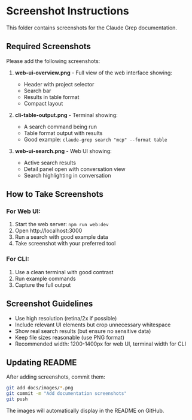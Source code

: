 # Screenshot Instructions

This folder contains screenshots for the Claude Grep documentation.

## Required Screenshots

Please add the following screenshots:

1. **web-ui-overview.png** - Full view of the web interface showing:
   - Header with project selector
   - Search bar
   - Results in table format
   - Compact layout

2. **cli-table-output.png** - Terminal showing:
   - A search command being run
   - Table format output with results
   - Good example: `claude-grep search "mcp" --format table`

3. **web-ui-search.png** - Web UI showing:
   - Active search results
   - Detail panel open with conversation view
   - Search highlighting in conversation

## How to Take Screenshots

### For Web UI:
1. Start the web server: `npm run web:dev`
2. Open http://localhost:3000
3. Run a search with good example data
4. Take screenshot with your preferred tool

### For CLI:
1. Use a clean terminal with good contrast
2. Run example commands
3. Capture the full output

## Screenshot Guidelines

- Use high resolution (retina/2x if possible)
- Include relevant UI elements but crop unnecessary whitespace
- Show real search results (but ensure no sensitive data)
- Keep file sizes reasonable (use PNG format)
- Recommended width: 1200-1400px for web UI, terminal width for CLI

## Updating README

After adding screenshots, commit them:

```bash
git add docs/images/*.png
git commit -m "Add documentation screenshots"
git push
```

The images will automatically display in the README on GitHub.